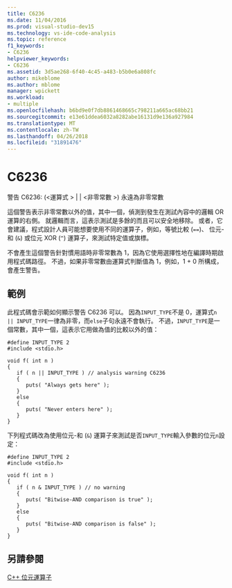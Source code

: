 ```yaml
---
title: C6236
ms.date: 11/04/2016
ms.prod: visual-studio-dev15
ms.technology: vs-ide-code-analysis
ms.topic: reference
f1_keywords:
- C6236
helpviewer_keywords:
- C6236
ms.assetid: 3d5ae268-6f40-4c45-a483-b5b0e6a808fc
author: mikeblome
ms.author: mblome
manager: wpickett
ms.workload:
- multiple
ms.openlocfilehash: b6bd9e0f7db8861468665c798211a665ac68bb21
ms.sourcegitcommit: e13e61ddea6032a8282abe16131d9e136a927984
ms.translationtype: MT
ms.contentlocale: zh-TW
ms.lasthandoff: 04/26/2018
ms.locfileid: "31891476"
---
```

# <a name="c6236"></a>C6236
警告 C6236: (\<運算式 > &#124; &#124; \<非零常數 >) 永遠為非零常數

 這個警告表示非零常數以外的值，其中一個，偵測到發生在測試內容中的邏輯 OR 運算的右側。 就邏輯而言，這表示測試是多餘的而且可以安全地移除。 或者，它會建議，程式設計人員可能想要使用不同的運算子，例如，等號比較 (`==`)、 位元-和 (`&`) 或位元 XOR (`^`) 運算子，來測試特定值或旗標。

 不會產生這個警告針對慣用語時非零常數為 1，因為它使用選擇性地在編譯時期啟用程式碼路徑。 不過，如果非零常數由運算式判斷值為 1，例如，1 + 0 所構成，會產生警告。

## <a name="example"></a>範例
 此程式碼會示範如何顯示警告 C6236 可以。 因為`INPUT_TYPE`不是 0，運算式`n || INPUT_TYPE`一律為非零，而`else`子句永遠不會執行。 不過，`INPUT_TYPE`是一個常數，其中一個，這表示它用做為值的比較以外的值：

```
#define INPUT_TYPE 2
#include <stdio.h>

void f( int n )
{
   if ( n || INPUT_TYPE ) // analysis warning C6236
   {
      puts( "Always gets here" );
   }
   else
   {
      puts( "Never enters here" );
   }
}
```

 下列程式碼改為使用位元-和 (`&`) 運算子來測試是否`INPUT_TYPE`輸入參數的位元`n`設定：

```
#define INPUT_TYPE 2
#include <stdio.h>

void f( int n )
{
   if ( n & INPUT_TYPE ) // no warning
   {
      puts( "Bitwise-AND comparison is true" );
   }
   else
   {
      puts( "Bitwise-AND comparison is false" );
   }
}
```

## <a name="see-also"></a>另請參閱
 [C++ 位元運算子](http://go.microsoft.com/fwlink/?LinkId=181162)
